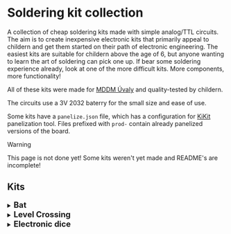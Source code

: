 # Soldering kit collection
A collection of cheap soldering kits made with simple analog/TTL circuits. 
The aim is to create inexpensive electronic kits that primarily appeal to childern and get them started on their path of electronic engineering. 
The easiest kits are suitable for childern above the age of 6, but anyone wanting to learn the art of soldering can pick one up.
If bear some soldering experience already, look at one of the more difficult kits. More components, more functionality!

All of these kits were made for [MDDM Úvaly](https://www.mddmuvaly.cz/) and quality-tested by childern.

The circuits use a 3V 2032 baterry for the small size and ease of use.

Some kits have a `panelize.json` file, which has a configuration for [KiKit](https://github.com/yaqwsx/KiKit) panelization tool. 
Files prefixed with `prod-` contain already panelized versions of the board.


> [!WARNING]
> This page is not done yet! Some kits weren't yet made and README's are incomplete!

## Kits

<details>
<summary><span style="font-size:130%;font-weight:bold;">Bat<span></summary>

**Difficulty:** :star: :black_circle: :black_circle: 

A Bat with red slowly-blinking eyes. 

<p align='center'>
    <img width=48% src='img/bat-f.jpg'>
    <img width=48% src='img/bat-b.jpg'>
</p>
He looks a little funny, so if you want to make the graphics a little more pretty, go for it!

[See more!](/bat/README.md)

</details>

<details>
<summary><span style="font-size:130%;font-weight:bold;">Level Crossing<span></summary>

<br>

**Difficulty:** :star: :star: :black_circle: 

Adaptable level crossing circuit featuring 2 red LEDs. Choose between 2 modes with a solder bridge: 
- Dynamic blinking 
- Activate the LEDs with a touch-sensitive pad

Solderable using SMD or THT parts.

[See more!](/crossing/README.md)

<p align='center'>
    <img width=48% src='img/crossing-f.jpg'>
    <img width=48% src='img/crossing-b.jpg'>
</p>

</details>


<details>
<summary><span style="font-size:130%;font-weight:bold;">Electronic dice<span></summary>



</details>
